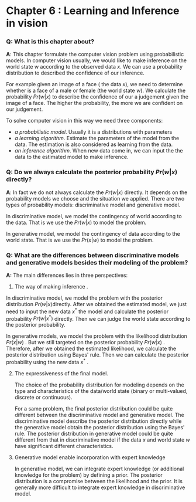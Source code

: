 # Chapter 6 : Learning and Inference in vision



### Q: What is this chapter about?

**A**: This chapter formulate the computer vision problem using probabilistic models. In computer vision usually, we would like to make inference on the world state w according to the observed data $x$. We can use a probability distribution to described the confidence of our inference. 

For example given an image of a face ( the data $x$), we need to determine whether is a face of a male or female (the world state $w$). We calculate the probability $Pr(w|x)$ to describe the confidence of our a judgement given the image of a face. The higher the probability, the more we are confident on our judgement.

To solve computer vision in this way we need three components:

- *a probabilistic model*. Usually it is a distributions with parameters
- *a learning algorithm*.  Estimate the parameters of the model from the data. The estimation is also considered as learning from the data.
- *an inference algorithm*.  When new data come in, we can input the the data to the estimated model to make inference.



### Q:  Do we always calculate the posterior probability $Pr(w|x)$ directly?

**A**: In fact we do not always calculate the $Pr(w|x)$ directly. It depends on the probability models we choose and the situation we applied. There are two types of probability models: discriminative model and generative model.

In discriminative model, we model the contingency of world according to the data. That is we use the $Pr(w|x)$ to model the problem.

In generative model, we model the contingency of data according to the world state. That is we use the $Pr(x|w)$ to model the problem.



### Q: What are the differences between  discriminative models and generative models besides their modeling of the problem?



**A:**  The main differences lies in three perspectives:

1.  The way of making inference .

   In discriminative model, we model the problem with the posterior distribution $Pr(w|x)$directly. After we obtained the estimated model, we just need to input the new data $x^*$ the model and calculate the posterior probability $Pr(w|x^*)$ directly. Then we can judge the world state according to the posterior probability.

   In generative models, we model the problem with the likelihood distribution $Pr(x|w)$ . But we still targeted on the posterior probability $Pr(w|x)$  . Therefore, after we obtained the estimated likelihood, we calculate the posterior distribution using Bayes' rule. Then we can calculate the posterior probability using the new data $x^*$  .



2. The expressiveness of the final model.

   The choice of the probability distribution for modeling depends on the type and characteristics of the data/world state (binary or multi-valued, discrete or continuous). 

   For a same problem,  the final posterior distribution could be quite different between the discriminative model and generative model.  The discriminative model describe the posterior distribution directly while the generative model obtain the posterior distribution using the Bayes' rule. The posterior distribution in generative model could be quite different from that in discriminative model if the data $x$ and world state $w$ have significant different characteristics.

   

3. Generative model enable incorporation with expert knowledge

   In generative model, we can integrate expert knowledge (or additional knowledge for the problem) by defining a prior. The posterior distribution is a compromise between the likelihood and the prior. It is generally more difficult to integrate expert knowledge in discriminative model.





